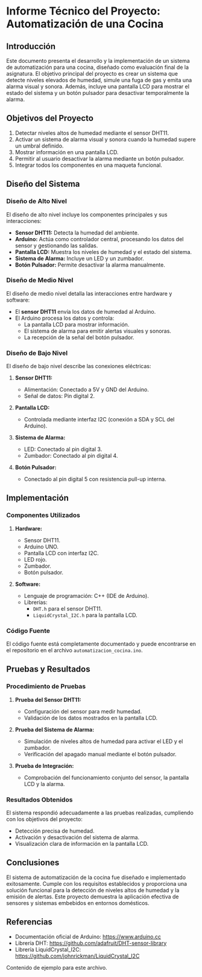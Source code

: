 #  Informe Técnico del Proyecto: Automatización de una Cocina

## Introducción

Este documento presenta el desarrollo y la implementación de un sistema de automatización para una cocina, diseñado como evaluación final de la asignatura. El objetivo principal del proyecto es crear un sistema que detecte niveles elevados de humedad, simule una fuga de gas y emita una alarma visual y sonora. Además, incluye una pantalla LCD para mostrar el estado del sistema y un botón pulsador para desactivar temporalmente la alarma.

## Objetivos del Proyecto

1. Detectar niveles altos de humedad mediante el sensor DHT11.
2. Activar un sistema de alarma visual y sonora cuando la humedad supere un umbral definido.
3. Mostrar información en una pantalla LCD.
4. Permitir al usuario desactivar la alarma mediante un botón pulsador.
5. Integrar todos los componentes en una maqueta funcional.

## Diseño del Sistema

### Diseño de Alto Nivel

El diseño de alto nivel incluye los componentes principales y sus interacciones:

- **Sensor DHT11:** Detecta la humedad del ambiente.
- **Arduino:** Actúa como controlador central, procesando los datos del sensor y gestionando las salidas.
- **Pantalla LCD:** Muestra los niveles de humedad y el estado del sistema.
- **Sistema de Alarma:** Incluye un LED y un zumbador.
- **Botón Pulsador:** Permite desactivar la alarma manualmente.

### Diseño de Medio Nivel

El diseño de medio nivel detalla las interacciones entre hardware y software:

- El **sensor DHT11** envía los datos de humedad al Arduino.
- El Arduino procesa los datos y controla:
  - La pantalla LCD para mostrar información.
  - El sistema de alarma para emitir alertas visuales y sonoras.
  - La recepción de la señal del botón pulsador.

### Diseño de Bajo Nivel

El diseño de bajo nivel describe las conexiones eléctricas:

1. **Sensor DHT11:**
   - Alimentación: Conectado a 5V y GND del Arduino.
   - Señal de datos: Pin digital 2.

2. **Pantalla LCD:**
   - Controlada mediante interfaz I2C (conexión a SDA y SCL del Arduino).

3. **Sistema de Alarma:**
   - LED: Conectado al pin digital 3.
   - Zumbador: Conectado al pin digital 4.

4. **Botón Pulsador:**
   - Conectado al pin digital 5 con resistencia pull-up interna.

## Implementación

### Componentes Utilizados

1. **Hardware:**
   - Sensor DHT11.
   - Arduino UNO.
   - Pantalla LCD con interfaz I2C.
   - LED rojo.
   - Zumbador.
   - Botón pulsador.

2. **Software:**
   - Lenguaje de programación: C++ (IDE de Arduino).
   - Librerías:
     - `DHT.h` para el sensor DHT11.
     - `LiquidCrystal_I2C.h` para la pantalla LCD.

### Código Fuente

El código fuente está completamente documentado y puede encontrarse en el repositorio en el archivo `automatizacion_cocina.ino`.

## Pruebas y Resultados

### Procedimiento de Pruebas

1. **Prueba del Sensor DHT11:**
   - Configuración del sensor para medir humedad.
   - Validación de los datos mostrados en la pantalla LCD.

2. **Prueba del Sistema de Alarma:**
   - Simulación de niveles altos de humedad para activar el LED y el zumbador.
   - Verificación del apagado manual mediante el botón pulsador.

3. **Prueba de Integración:**
   - Comprobación del funcionamiento conjunto del sensor, la pantalla LCD y la alarma.

### Resultados Obtenidos

El sistema respondió adecuadamente a las pruebas realizadas, cumpliendo con los objetivos del proyecto:
- Detección precisa de humedad.
- Activación y desactivación del sistema de alarma.
- Visualización clara de información en la pantalla LCD.

## Conclusiones

El sistema de automatización de la cocina fue diseñado e implementado exitosamente. Cumple con los requisitos establecidos y proporciona una solución funcional para la detección de niveles altos de humedad y la emisión de alertas. Este proyecto demuestra la aplicación efectiva de sensores y sistemas embebidos en entornos domésticos.

## Referencias

- Documentación oficial de Arduino: https://www.arduino.cc
- Librería DHT: https://github.com/adafruit/DHT-sensor-library
- Librería LiquidCrystal_I2C: https://github.com/johnrickman/LiquidCrystal_I2C



Contenido de ejemplo para este archivo.
